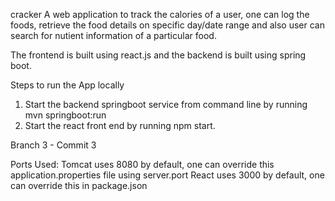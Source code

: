 cracker
A web application to track the calories of a user, one can log the foods, retrieve the food details on specific day/date range and also user can search for nutient information of a particular food.

The frontend is built using react.js and the backend is built using spring boot.

Steps to run the App locally
1. Start the backend springboot service from command line by running mvn springboot:run
2. Start the react front end by running npm start.

Branch 3 - Commit 3

Ports Used: 
Tomcat uses 8080 by default, one can override this application.properties file using server.port React uses 3000 by default, one can override this in package.json
